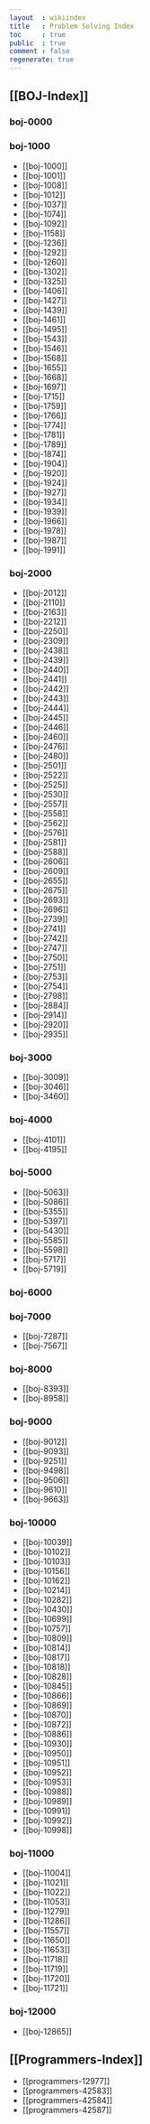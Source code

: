 ```yaml
---
layout  : wikiindex
title   : Problem Solving Index
toc     : true
public  : true
comment : false
regenerate: true
---
```


## [[BOJ-Index]]

### boj-0000

### boj-1000

* [[boj-1000]]
* [[boj-1001]]
* [[boj-1008]]
* [[boj-1012]]
* [[boj-1037]]
* [[boj-1074]]
* [[boj-1092]]
* [[boj-1158]]
* [[boj-1236]]
* [[boj-1292]]
* [[boj-1260]]
* [[boj-1302]]
* [[boj-1325]]
* [[boj-1406]]
* [[boj-1427]]
* [[boj-1439]]
* [[boj-1461]]
* [[boj-1495]]
* [[boj-1543]]
* [[boj-1546]]
* [[boj-1568]]
* [[boj-1655]]
* [[boj-1668]]
* [[boj-1697]]
* [[boj-1715]]
* [[boj-1759]]
* [[boj-1766]]
* [[boj-1774]]
* [[boj-1781]]
* [[boj-1789]]
* [[boj-1874]]
* [[boj-1904]]
* [[boj-1920]]
* [[boj-1924]]
* [[boj-1927]]
* [[boj-1934]]
* [[boj-1939]]
* [[boj-1966]]
* [[boj-1978]]
* [[boj-1987]]
* [[boj-1991]]

### boj-2000

* [[boj-2012]]
* [[boj-2110]]
* [[boj-2163]]
* [[boj-2212]]
* [[boj-2250]]
* [[boj-2309]]
* [[boj-2438]]
* [[boj-2439]]
* [[boj-2440]]
* [[boj-2441]]
* [[boj-2442]]
* [[boj-2443]]
* [[boj-2444]]
* [[boj-2445]]
* [[boj-2446]]
* [[boj-2460]]
* [[boj-2476]]
* [[boj-2480]]
* [[boj-2501]]
* [[boj-2522]]
* [[boj-2525]]
* [[boj-2530]]
* [[boj-2557]]
* [[boj-2558]]
* [[boj-2562]]
* [[boj-2576]]
* [[boj-2581]]
* [[boj-2588]]
* [[boj-2606]]
* [[boj-2609]]
* [[boj-2655]]
* [[boj-2675]]
* [[boj-2693]]
* [[boj-2696]]
* [[boj-2739]]
* [[boj-2741]]
* [[boj-2742]]
* [[boj-2747]]
* [[boj-2750]]
* [[boj-2751]]
* [[boj-2753]]
* [[boj-2754]]
* [[boj-2798]]
* [[boj-2884]]
* [[boj-2914]]
* [[boj-2920]]
* [[boj-2935]]

### boj-3000

* [[boj-3009]]
* [[boj-3046]]
* [[boj-3460]]

### boj-4000

* [[boj-4101]]
* [[boj-4195]]

### boj-5000

* [[boj-5063]]
* [[boj-5086]]
* [[boj-5355]]
* [[boj-5397]]
* [[boj-5430]]
* [[boj-5585]]
* [[boj-5598]]
* [[boj-5717]]
* [[boj-5719]]

### boj-6000

### boj-7000

* [[boj-7287]]
* [[boj-7567]]

### boj-8000

* [[boj-8393]]
* [[boj-8958]]

### boj-9000

* [[boj-9012]]
* [[boj-9093]]
* [[boj-9251]]
* [[boj-9498]]
* [[boj-9506]]
* [[boj-9610]]
* [[boj-9663]]

### boj-10000

* [[boj-10039]]
* [[boj-10102]]
* [[boj-10103]]
* [[boj-10156]]
* [[boj-10162]]
* [[boj-10214]]
* [[boj-10282]]
* [[boj-10430]]
* [[boj-10699]]
* [[boj-10757]]
* [[boj-10809]]
* [[boj-10814]]
* [[boj-10817]]
* [[boj-10818]]
* [[boj-10828]]
* [[boj-10845]]
* [[boj-10866]]
* [[boj-10869]]
* [[boj-10870]]
* [[boj-10872]]
* [[boj-10886]]
* [[boj-10930]]
* [[boj-10950]]
* [[boj-10951]]
* [[boj-10952]]
* [[boj-10953]]
* [[boj-10988]]
* [[boj-10989]]
* [[boj-10991]]
* [[boj-10992]]
* [[boj-10998]]

### boj-11000

* [[boj-11004]]
* [[boj-11021]]
* [[boj-11022]]
* [[boj-11053]]
* [[boj-11279]]
* [[boj-11286]]
* [[boj-11557]]
* [[boj-11650]]
* [[boj-11653]]
* [[boj-11718]]
* [[boj-11719]]
* [[boj-11720]]
* [[boj-11721]]

### boj-12000

* [[boj-12865]]

## [[Programmers-Index]]

* [[programmers-12977]]
* [[programmers-42583]]
* [[programmers-42584]]
* [[programmers-42587]]
